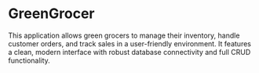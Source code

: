 # GreenGrocer
This application allows green grocers to manage their inventory, handle customer orders, and track sales in a user-friendly environment. It features a clean, modern interface with robust database connectivity and full CRUD functionality.
